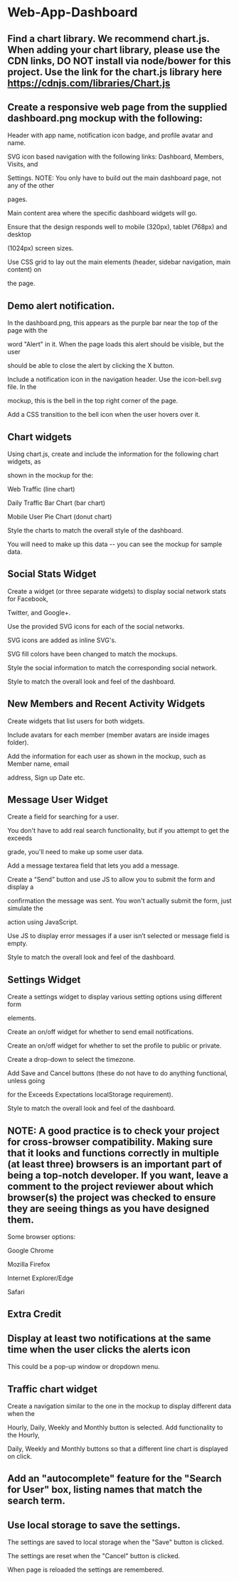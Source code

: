 # Web-App-Dashboard

## Find a chart library. We recommend chart.js. When adding your chart library, please use the CDN links, DO NOT install via node/bower for this project. Use the link for the chart.js library here https://cdnjs.com/libraries/Chart.js

## Create a responsive web page from the supplied dashboard.png mockup with the following:

Header with app name, notification icon badge, and profile avatar and name.

SVG icon based navigation with the following links: Dashboard, Members, Visits, and 

Settings. NOTE: You only have to build out the main dashboard page, not any of the other 

pages.

Main content area where the specific dashboard widgets will go.

Ensure that the design responds well to mobile (320px), tablet (768px) and desktop 

(1024px) screen sizes.

Use CSS grid to lay out the main elements (header, sidebar navigation, main content) on 

the page.

## Demo alert notification.

In the dashboard.png, this appears as the purple bar near the top of the page with the 

word "Alert" in it. When the page loads this alert should be visible, but the user 

should be able to close the alert by clicking the X button.

Include a notification icon in the navigation header. Use the icon-bell.svg file. In the 

mockup, this is the bell in the top right corner of the page.

Add a CSS transition to the bell icon when the user hovers over it.

## Chart widgets

Using chart.js, create and include the information for the following chart widgets, as 

shown in the mockup for the:

Web Traffic (line chart)

Daily Traffic Bar Chart (bar chart)

Mobile User Pie Chart (donut chart)

Style the charts to match the overall style of the dashboard.

You will need to make up this data -- you can see the mockup for sample data.

## Social Stats Widget

Create a widget (or three separate widgets) to display social network stats for Facebook,

 Twitter, and Google+.

Use the provided SVG icons for each of the social networks.

SVG icons are added as inline SVG's.

SVG fill colors have been changed to match the mockups.

Style the social information to match the corresponding social network.

Style to match the overall look and feel of the dashboard.

## New Members and Recent Activity Widgets

Create widgets that list users for both widgets.

Include avatars for each member (member avatars are inside images folder).

Add the information for each user as shown in the mockup, such as Member name, email 

address, Sign up Date etc.

## Message User Widget

Create a field for searching for a user.

You don't have to add real search functionality, but if you attempt to get the exceeds 

grade, you'll need to make up some user data.

Add a message textarea field that lets you add a message.

Create a “Send” button and use JS to allow you to submit the form and display a 

confirmation the message was sent. You won't actually submit the form, just simulate the 

action using JavaScript.

Use JS to display error messages if a user isn’t selected or message field is empty.

Style to match the overall look and feel of the dashboard.

## Settings Widget

Create a settings widget to display various setting options using different form 

elements.

Create an on/off widget for whether to send email notifications.

Create an on/off widget for whether to set the profile to public or private.

Create a drop-down to select the timezone.

Add Save and Cancel buttons (these do not have to do anything functional, unless going 

for the Exceeds Expectations localStorage requirement).

Style to match the overall look and feel of the dashboard.

## NOTE: A good practice is to check your project for cross-browser compatibility. Making sure that it looks and functions correctly in multiple (at least three) browsers is an important part of being a top-notch developer. If you want, leave a comment to the project reviewer about which browser(s) the project was checked to ensure they are seeing things as you have designed them.

Some browser options:

Google Chrome

Mozilla Firefox

Internet Explorer/Edge

Safari

## Extra Credit

## Display at least two notifications at the same time when the user clicks the alerts icon

This could be a pop-up window or dropdown menu.

## Traffic chart widget

Create a navigation similar to the one in the mockup to display different data when the 

Hourly, Daily, Weekly and Monthly button is selected. Add functionality to the Hourly, 

Daily, Weekly and Monthly buttons so that a different line chart is displayed on click.

## Add an "autocomplete" feature for the "Search for User" box, listing names that match the search term.

## Use local storage to save the settings.

The settings are saved to local storage when the "Save" button is clicked.

The settings are reset when the "Cancel" button is clicked.

When page is reloaded the settings are remembered.